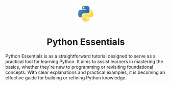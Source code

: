 <p align="center">
  <img src="https://github.com/devicons/devicon/blob/master/icons/python/python-original.svg" height="60" width="60">
</p>

<div align="center">
  <h1>Python Essentials</h2>
</div>

Python Essentials is as a straightforward tutorial designed to serve as a practical tool for learning Python. It aims to assist learners in mastering the basics, whether they're new to programming or revisiting foundational concepts. With clear explanations and practical examples, it is becoming an effective guide for building or refining Python knowledge.
